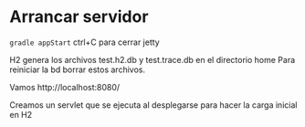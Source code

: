 
# Arrancar servidor 
``gradle appStart``
ctrl+C para cerrar jetty

H2 genera los archivos test.h2.db y test.trace.db en el directorio home
Para reiniciar la bd borrar estos archivos.

Vamos http://localhost:8080/ 

Creamos un servlet que se ejecuta al desplegarse para hacer la carga inicial en H2

